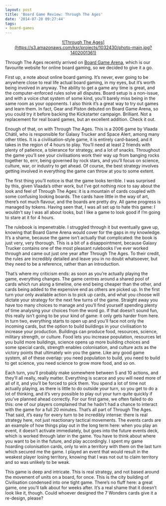 ```yaml
---
layout: post
title: 'Board Game Review: Through The Ages'
date: '2014-07-28 09:27:44'
tags:
- board-games
---
```


<div style="text-align: center">
<a href="https://www.kickstarter.com/projects/2002188924/through-the-ages">
![Through The Ages](https://s3.amazonaws.com/ksr/projects/1032430/photo-main.jpg?1402001361)
</a>
</div>

Through The Ages recently arrived on [Board Game Arena](http://boardgamearena.com/), which is our favourite website for online board gaming, so we decided to give it a go.

First up, a note about online board gaming. It’s never, ever going to be anywhere close to real life actual board gaming, in my eyes, but it’s worth being involved in anyway. The ability to get a game any time is great, and the computer-enforced rules solve all disputes. Board setup is a non-issue, and with a voice chat system of some kind, you’ll barely miss being in the same room as your opponents. I also think it’s a great way to try out games and learn them. In fact, Gear and Piston debuted on Board Game Arena, so you could try it before backing the Kickstarter campaign. Brilliant. Not a replacement for real board games, but an excellent addition. Check it out.

Enough of that, on with Through The Ages. This is a 2006 game by Vlaada Chátil, who is responsible for Galaxy Trucker and Space Alert, among many other titles. It is a civilisation-style game, it is entirely card-based, and it takes in the region of 4 hours to play. You’ll need at least 2 friends with plenty of patience, a tolerance for strategy, and a lot of snacks. Throughout the game you’ll see your civilisations work their way up from banging rocks together to, errr, being governed by rock stars, and you’ll focus on science, culture, war, or industry to get ahead. Of course, the best strategy involves getting involved in everything the game can throw at you to some extent.

The first thing you’ll notice is that the game looks terrible. I was surprised by this, given Vlaada’s other work, but I’ve got nothing nice to say about the look and feel of Through The Ages: it is a mountain of cards coupled with some confusing looking boards. The cards have little in the way of art, there’s not much flavour, and the boards are pretty dry. All game progress is managed by tokens. Having seen that, I was all set up to hate this game: I wouldn’t say I was all about looks, but I like a game to look good if I’m going to stare at it for 4 hours.

The rulebook is impenetrable. I struggled through it but eventually gave up, knowing that Board Game Arena would cover for the gaps in my knowledge. It’s a shame, because the game isn’t actually that complicated: the book is just very, very thorough. This is a bit of a disappointment, because Galaxy Trucker contains one of the most pleasant rulebooks I’ve ever worked through and came out just one year after Through The Ages. To their credit, the rules are incredibly detailed and leave you in no doubt whatsoever, but they need to be a reference, rather than an introduction.

That’s where my criticism ends: as soon as you’re actually playing the game, everything changes. The game centres around a shared pool of cards which run along a timeline, one end being cheaper than the other, and cards being added to the expensive end as others are picked up. In the first turn your only available action is to pick up cards, and what you choose will dictate your strategy for the next few turns of the game. Straight away you have too many choices to manage and you’ll find yourself spending plenty of time analysing your choices from the word go. If that doesn’t sound fun, this really isn’t going to be your kind of game: it only gets harder from here. In turn two, everything starts to open up and you’ll face not only the incoming cards, but the option to build buildings in your civilisation to increase your production. Buildings can produce food, resources, science, military strength, or culture. Food lets you increase population, resources let you build more buildings, science opens up more building choices and some special cards, strength enables colonisation, and culture acts as the victory points that ultimately win you the game. Like any good game system, all of these overlap: you need population to build, you need to build to get science, you need science to grow more food, and so on. 

Each turn, you’ll probably make somewhere between 5 and 10 actions, and they’ll all really, really matter. Everything is scarce and you will need more of all of it, and you’ll be forced to pick them. You spend a lot of time not actually playing, as there is little to do outside your turn, so you get to do a lot of thinking, and it’s very possible to play out your turn quite quickly if you’ve planned ahead correctly. For our first game, we often failed to do this: one of our players complained that he hadn’t had a chance to interact with the game for a full 20 minutes. That’s all part of Through The Ages. That said, it’s easy for every turn to be incredibly intense: there is real strategy here, not just reactionary tactical movements. The events cards are an example of how things play out in the long term here: when you play an event, it doesn’t activate immediately, but goes into the future events deck, which is worked through later in the game. You have to think about where you want to be in the future, and play accordingly. I spent my game hoarding colonisation cards, only to win a territory with them on the last turn which secured me the game. I played an event that would result in the weakest player losing territory, knowing that I was not out to claim territory and so was unlikely to be weak. 

This game is deep and intricate. This is real strategy, and not based around the movement of units on a board, for once. This is the city building of Civilisation condensed into one tight game. There’s no fluff here: a great game, one you’ll talk about for weeks after. It’s a real shame that it doesn’t look like it, though. Could whoever designed the 7 Wonders cards give it a re-design, please?